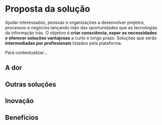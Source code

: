# Proposta da solução

Ajudar interessados, pessoas e organizações a desenvolver prejetos, processos e negócios lançando mão das oportunidades que as tecnologias da informação trás. O objetivo é **criar consciência, expor as necessidades e oferecer soluções vantajosas** a curto e longo prazo. Soluções que serâo **intermediadas por profissionais** listados pela plataforma.

Para contextualizar...

## A dor

## Outras soluções

## Inovação

## Benefícios






